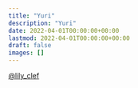 ```yaml
---
title: "Yuri"
description: "Yuri"
date: 2022-04-01T00:00:00+00:00
lastmod: 2022-04-01T00:00:00+00:00
draft: false
images: []
---
```

[@lily_clef](https://twitter.com/lily_clef)
